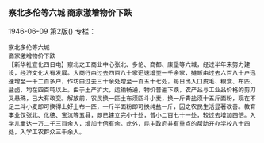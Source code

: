 ### 察北多伦等六城  商家激增物价下跌

1946-06-09
第2版()
专栏：

    察北多伦等六城
    商家激增物价下跌
    【新华社宣化四日电】察北之工商业中心张北、多伦、商都、康堡等六城，经过半年来努力建设，经济文化大有发展。大商行由过去四百八十家迅速增至一千余家，摊贩由过去六百八十户迅速增至一千二百多户，作坊由过去三十余处增至一百五十七处，每日出入口皮毛、粮食、布匹、盐卤，均在四百吨以上。由于土产扩大，运输畅通，物价普遍下跌，农产品与工业品价格的剪刀叉悬殊，已大有改变。解放前，农民换一匹土布须四斗小麦，换一斤青盐须十五斤面粉，现在不足二斗小麦即可换得上好土布一匹，一斤半面粉即可换纯盐一斤，因之农民生活显著改善。教育事业仅张北、化德、宝沆等五县，即已建立完小十处，普小二百七十一处，较过去增加四倍。入学儿童达一万二千三百余人，增加十倍有余。此外，民主政府并有重点的帮助开办学校八十四处，入学工农群众三千余人。
